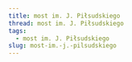 ```yaml
---
title: most im. J. Piłsudskiego
thread: most im. J. Piłsudskiego
tags:
  - most im. J. Piłsudskiego
slug: most-im.-j.-pilsudskiego
---
```

